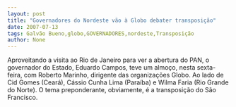 ```yaml
---
layout: post
title: "Governadores do Nordeste vão à Globo debater transposição"
date: 2007-07-13
tags: Galvão Bueno,globo,GOVERNADORES,nordeste,Transposição
author: None
---
```

Aproveitando a visita ao Rio de Janeiro para ver a abertura do PAN, o governador do Estado, Eduardo Campos, teve um almo&ccedil;o, nesta sexta-feira, com Roberto Marinho, dirigente das organiza&ccedil;&otilde;es Globo. Ao lado de Cid Gomes (Cear&aacute;), C&aacute;ssio Cunha Lima (Para&iacute;ba) e Wilma Faria (Rio Grande do Norte). O tema preponderante, obviamente, &eacute; a transposi&ccedil;&atilde;o do S&atilde;o Francisco.
 